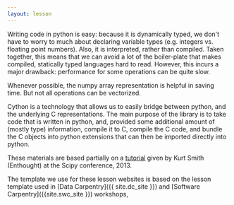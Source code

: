 ```yaml
---
layout: lesson
---
```


Writing code in python is easy: because it is dynamically typed, we don't have
to worry to much about declaring variable types (e.g. integers vs. floating
point numbers). Also, it is interpreted, rather than compiled. Taken together,
this means that we can avoid a lot of the boiler-plate that makes compiled,
statically typed languages hard to read. However, this incurs a major drawback:
performance for some operations can be quite slow.

Whenever possible, the numpy array representation is helpful in saving
time. But not all operations can be vectorized.

Cython is a technology that allows us to easily bridge between python, and the
underlying C representations. The main purpose of the library is to take code
that is written in python, and, provided some additional amount of (mostly
type) information, compile it to C, compile the C code, and bundle the C
objects into python extensions that can then be imported directly into python.

These materials are based partially on a
[tutorial](https://www.youtube.com/watch?v=JKCjsRDffXo) given by Kurt Smith
(Enthought) at the Scipy conference, 2013.

The template we use for these lesson websites is based on the lesson template
used in [Data Carpentry]({{ site.dc_site }}) and [Software Carpentry]({{site.swc_site }}) workshops,
